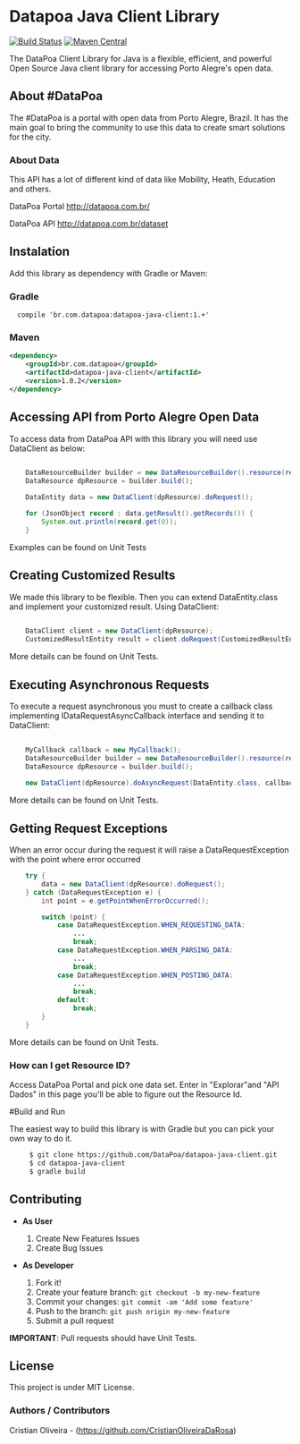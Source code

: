 
# Datapoa Java Client Library
[![Build Status](https://travis-ci.org/CristianOliveiraDaRosa/datapoa-java-client.svg?branch=master)](https://travis-ci.org/CristianOliveiraDaRosa/datapoa-java-client) [![Maven Central](https://maven-badges.herokuapp.com/maven-central/br.com.datapoa/datapoa-java-client/badge.svg)](https://maven-badges.herokuapp.com/maven-central/br.com.datapoa/datapoa-java-client)

The DataPoa Client Library for Java is a flexible, efficient, and powerful Open Source Java client library for accessing Porto Alegre's open data.

## About #DataPoa

The #DataPoa is a portal with open data from Porto Alegre, Brazil. It has the main goal to bring the community to use this data to create smart solutions for the city.

### About Data

This API has a lot of different kind of data like Mobility, Heath, Education and others.

DataPoa Portal http://datapoa.com.br/

DataPoa API http://datapoa.com.br/dataset

## Instalation

Add this library as dependency with Gradle or Maven:

### Gradle
```
  compile 'br.com.datapoa:datapoa-java-client:1.+'
```

### Maven
```xml
<dependency>
    <groupId>br.com.datapoa</groupId>
    <artifactId>datapoa-java-client</artifactId>
    <version>1.0.2</version>
</dependency>
```

## Accessing API from Porto Alegre Open Data

To access data from DataPoa API with this library you will need use DataClient as below:

```java

    DataResourceBuilder builder = new DataResourceBuilder().resource(resourceId);
    DataResource dpResource = builder.build();
    
    DataEntity data = new DataClient(dpResource).doRequest();

    for (JsonObject record : data.getResult().getRecords()) {
        System.out.println(record.get(0));
    }

```
Examples can be found on Unit Tests

## Creating Customized Results

We made this library to be flexible. Then you can extend DataEntity.class and implement your customized result. Using DataClient:

```java
 
    DataClient client = new DataClient(dpResource);
    CustomizedResultEntity result = client.doRequest(CustomizedResultEntity.class);

```
More details can be found on Unit Tests.

## Executing Asynchronous Requests

To execute a request asynchronous you must to create a callback class implementing IDataRequestAsyncCallback<MyEntity> interface and sending it to DataClient:

```java
    
    MyCallback callback = new MyCallback();
    DataResourceBuilder builder = new DataResourceBuilder().resource(resourceId);
    DataResource dpResource = builder.build();
    
    new DataClient(dpResource).doAsyncRequest(DataEntity.class, callback);

```
More details can be found on Unit Tests.

## Getting Request Exceptions

When an error occur during the request it will raise a DataRequestException with the point where error occurred

```java
    try {
        data = new DataClient(dpResource).doRequest();
    } catch (DataRequestException e) {
        int point = e.getPointWhenErrorOccurred();

        switch (point) {
            case DataRequestException.WHEN_REQUESTING_DATA:
                ...
                break;
            case DataRequestException.WHEN_PARSING_DATA:
                ...
                break;
            case DataRequestException.WHEN_POSTING_DATA:
                ...
                break;
            default:
                break;
        }
    }

```
More details can be found on Unit Tests.

### How can I get Resource ID?

Access DataPoa Portal and pick one data set. Enter in "Explorar"and "API Dados" in this page you'll be able to figure out the Resource Id. 

#Build and Run

The easiest way to build this library is with Gradle but you can pick your own way to do it.

```bash
     $ git clone https://github.com/DataPoa/datapoa-java-client.git
     $ cd datapoa-java-client
     $ gradle build

```

## Contributing

- **As User**

   1. Create New Features Issues
   2. Create Bug Issues

- **As Developer**

   1. Fork it!
   2. Create your feature branch: `git checkout -b my-new-feature`
   3. Commit your changes: `git commit -am 'Add some feature'`
   4. Push to the branch: `git push origin my-new-feature`
   5. Submit a pull request

**IMPORTANT**: Pull requests should have Unit Tests.

## License
This project is under MIT License.

### Authors / Contributors
Cristian Oliveira - (https://github.com/CristianOliveiraDaRosa)
